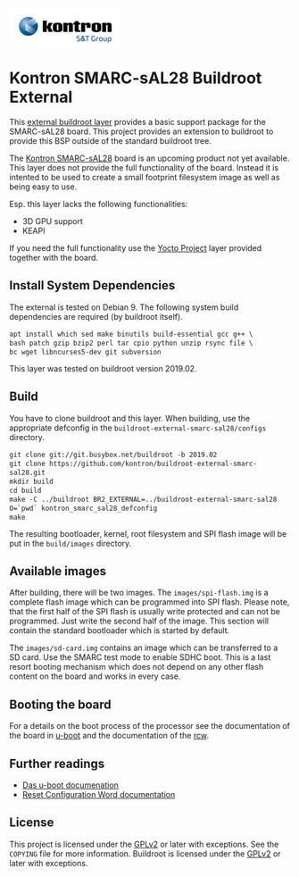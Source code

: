 ![Kontron](docs/logo.png)

# Kontron SMARC-sAL28 Buildroot External

This [external buildroot layer][1] provides a basic support package for the
SMARC-sAL28 board. This project provides an extension to buildroot to
provide this BSP outside of the standard buildroot tree.

The [Kontron SMARC-sAL28][5] board is an upcoming product not yet
available. This layer does not provide the full functionality of the board.
Instead it is intented to be used to create a small footprint filesystem
image as well as being easy to use.

Esp. this layer lacks the following functionalities:
* 3D GPU support
* KEAPI

If you need the full functionality use the [Yocto Project][6] layer
provided together with the board.

## Install System Dependencies

The external is tested on Debian 9. The following system build
dependencies are required (by buildroot itself).

```
apt install which sed make binutils build-essential gcc g++ \
bash patch gzip bzip2 perl tar cpio python unzip rsync file \
bc wget libncurses5-dev git subversion
```

This layer was tested on buildroot version 2019.02.

## Build

You have to clone buildroot and this layer. When building, use the
appropriate defconfig in the `buildroot-external-smarc-sal28/configs`
directory.

```
git clone git://git.busybox.net/buildroot -b 2019.02
git clone https://github.com/kontron/buildroot-external-smarc-sal28.git
mkdir build
cd build
make -C ../buildroot BR2_EXTERNAL=../buildroot-external-smarc-sal28 O=`pwd` kontron_smarc_sal28_defconfig
make
```

The resulting bootloader, kernel, root filesystem and SPI flash image will
be put in the `build/images` directory.


## Available images

After building, there will be two images. The `images/spi-flash.img` is a
complete flash image which can be programmed into SPI flash. Please note,
that the first half of the SPI flash is usually write protected and can not
be programmed. Just write the second half of the image. This section will
contain the standard bootloader which is started by default.

The `images/sd-card.img` contains an image which can be transferred to a SD
card. Use the SMARC test mode to enable SDHC boot. This is a last resort
booting mechanism which does not depend on any other flash content on the
board and works in every case.

## Booting the board

For a details on the boot process of the processor see the documentation of
the board in [u-boot][3] and the documentation of the [rcw][4].

## Further readings

* [Das u-boot documenation][3]
* [Reset Configuration Word documentation][4]

## License

This project is licensed under the [GPLv2][2] or later with exceptions. See
the `COPYING` file for more information. Buildroot is licensed under the
[GPLv2][2] or later with exceptions.


[1]: https://buildroot.org/downloads/manual/manual.html#outside-br-custom
[2]: https://www.gnu.org/licenses/old-licenses/gpl-2.0.en.html
[3]: https://github.com/kontron/u-boot-smarc-sal28/blob/master/board/kontron/sl28/README.md
[4]: https://github.com/kontron/rcw-smarc-sal28/blob/master/README.md
[5]: https://www.kontron.de/products/boards-and-standard-form-factors/smarc/smarc-sal28.html
[6]: https://www.yoctoproject.org/
